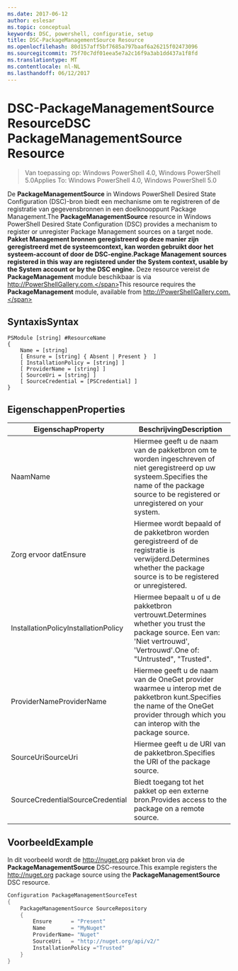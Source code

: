 ```yaml
---
ms.date: 2017-06-12
author: eslesar
ms.topic: conceptual
keywords: DSC, powershell, configuratie, setup
title: DSC-PackageManagementSource Resource
ms.openlocfilehash: 80d157aff5bf7685a797baaf6a26215f02473096
ms.sourcegitcommit: 75f70c7df01eea5e7a2c16f9a3ab1dd437a1f8fd
ms.translationtype: MT
ms.contentlocale: nl-NL
ms.lasthandoff: 06/12/2017
---
```

# <a name="dsc-packagemanagementsource-resource"></a><span data-ttu-id="abb52-103">DSC-PackageManagementSource Resource</span><span class="sxs-lookup"><span data-stu-id="abb52-103">DSC PackageManagementSource Resource</span></span>

> <span data-ttu-id="abb52-104">Van toepassing op: Windows PowerShell 4.0, Windows PowerShell 5.0</span><span class="sxs-lookup"><span data-stu-id="abb52-104">Applies To: Windows PowerShell 4.0, Windows PowerShell 5.0</span></span>

<span data-ttu-id="abb52-105">De **PackageManagementSource** in Windows PowerShell Desired State Configuration (DSC)-bron biedt een mechanisme om te registreren of de registratie van gegevensbronnen in een doelknooppunt Package Management.</span><span class="sxs-lookup"><span data-stu-id="abb52-105">The **PackageManagementSource** resource in Windows PowerShell Desired State Configuration (DSC) provides a mechanism to register or unregister Package Management sources on a target node.</span></span> <span data-ttu-id="abb52-106">**Pakket Management bronnen geregistreerd op deze manier zijn geregistreerd met de systeemcontext, kan worden gebruikt door het systeem-account of door de DSC-engine.**</span><span class="sxs-lookup"><span data-stu-id="abb52-106">**Package Management sources registered in this way are registered under the System context, usable by the System account or by the DSC engine.**</span></span> <span data-ttu-id="abb52-107">Deze resource vereist de **PackageManagement** module beschikbaar is via http://PowerShellGallery.com.</span><span class="sxs-lookup"><span data-stu-id="abb52-107">This resource requires the **PackageManagement** module, available from http://PowerShellGallery.com.</span></span>

## <a name="syntax"></a><span data-ttu-id="abb52-108">Syntaxis</span><span class="sxs-lookup"><span data-stu-id="abb52-108">Syntax</span></span>

```
PSModule [string] #ResourceName
{
    Name = [string]
    [ Ensure = [string] { Absent | Present }  ]
    [ InstallationPolicy = [string] ]
    [ ProviderName = [string] ]
    [ SourceUri = [string] ]
    [ SourceCredential = [PSCredential] ]
}
```

## <a name="properties"></a><span data-ttu-id="abb52-109">Eigenschappen</span><span class="sxs-lookup"><span data-stu-id="abb52-109">Properties</span></span>
|  <span data-ttu-id="abb52-110">Eigenschap</span><span class="sxs-lookup"><span data-stu-id="abb52-110">Property</span></span>  |  <span data-ttu-id="abb52-111">Beschrijving</span><span class="sxs-lookup"><span data-stu-id="abb52-111">Description</span></span>   | 
|---|---| 
| <span data-ttu-id="abb52-112">Naam</span><span class="sxs-lookup"><span data-stu-id="abb52-112">Name</span></span>| <span data-ttu-id="abb52-113">Hiermee geeft u de naam van de pakketbron om te worden ingeschreven of niet geregistreerd op uw systeem.</span><span class="sxs-lookup"><span data-stu-id="abb52-113">Specifies the name of the package source to be registered or unregistered on your system.</span></span>| 
| <span data-ttu-id="abb52-114">Zorg ervoor dat</span><span class="sxs-lookup"><span data-stu-id="abb52-114">Ensure</span></span>| <span data-ttu-id="abb52-115">Hiermee wordt bepaald of de pakketbron worden geregistreerd of de registratie is verwijderd.</span><span class="sxs-lookup"><span data-stu-id="abb52-115">Determines whether the package source is to be registered or unregistered.</span></span>| 
| <span data-ttu-id="abb52-116">InstallationPolicy</span><span class="sxs-lookup"><span data-stu-id="abb52-116">InstallationPolicy</span></span>| <span data-ttu-id="abb52-117">Hiermee bepaalt u of u de pakketbron vertrouwt.</span><span class="sxs-lookup"><span data-stu-id="abb52-117">Determines whether you trust the package source.</span></span> <span data-ttu-id="abb52-118">Een van: 'Niet vertrouwd', 'Vertrouwd'.</span><span class="sxs-lookup"><span data-stu-id="abb52-118">One of: "Untrusted", "Trusted".</span></span>| 
| <span data-ttu-id="abb52-119">ProviderName</span><span class="sxs-lookup"><span data-stu-id="abb52-119">ProviderName</span></span>| <span data-ttu-id="abb52-120">Hiermee geeft u de naam van de OneGet provider waarmee u interop met de pakketbron kunt.</span><span class="sxs-lookup"><span data-stu-id="abb52-120">Specifies the name of the OneGet provider through which you can interop with the package source.</span></span>| 
| <span data-ttu-id="abb52-121">SourceUri</span><span class="sxs-lookup"><span data-stu-id="abb52-121">SourceUri</span></span>| <span data-ttu-id="abb52-122">Hiermee geeft u de URI van de pakketbron.</span><span class="sxs-lookup"><span data-stu-id="abb52-122">Specifies the URI of the package source.</span></span>| 
| <span data-ttu-id="abb52-123">SourceCredential</span><span class="sxs-lookup"><span data-stu-id="abb52-123">SourceCredential</span></span>| <span data-ttu-id="abb52-124">Biedt toegang tot het pakket op een externe bron.</span><span class="sxs-lookup"><span data-stu-id="abb52-124">Provides access to the package on a remote source.</span></span>| 

## <a name="example"></a><span data-ttu-id="abb52-125">Voorbeeld</span><span class="sxs-lookup"><span data-stu-id="abb52-125">Example</span></span>

<span data-ttu-id="abb52-126">In dit voorbeeld wordt de http://nuget.org pakket bron via de **PackageManagementSource** DSC-resource.</span><span class="sxs-lookup"><span data-stu-id="abb52-126">This example registers the http://nuget.org package source using the **PackageManagementSource** DSC resource.</span></span>

```powershell
Configuration PackageManagementSourceTest
{    
    PackageManagementSource SourceRepository
    {
        Ensure      = "Present" 
        Name        = "MyNuget" 
        ProviderName= "Nuget" 
        SourceUri   = "http://nuget.org/api/v2/"   
        InstallationPolicy ="Trusted" 
    }
}
```

